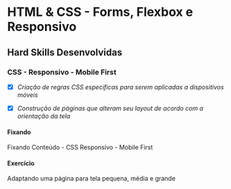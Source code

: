 # HTML & CSS - Forms, Flexbox e Responsivo

## Hard Skills Desenvolvidas

### CSS - Responsivo - Mobile First

- [X] _Criação de regras CSS  específicas para serem aplicadas a dispositivos móveis_
- [X] _Construção de páginas que alteram seu layout de acordo com a orientação da tela_



#### Fixando
Fixando Conteúdo - CSS Responsivo - Mobile First

#### Exercício
Adaptando uma página para tela pequena, média e grande
